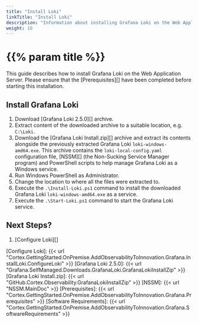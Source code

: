 ```yaml
---
title: "Install Loki"
linkTitle: "Install Loki"
description: "Information about installing Grafana Loki on the Web Application Server."
weight: 10
---
```


# {{% param title %}}

This guide describes how to install Grafana Loki on the Web Application Server. Please ensure that the [Prerequisites][] have been completed before starting this installation.

## Install Grafana Loki

1. Download [Grafana Loki 2.5.0][] archive.
1. Extract content of the downloaded archive to a suitable location, e.g. `C:\Loki`.
1. Download the [Grafana Loki Install.zip][] archive and extract its contents alongside the previously extracted Grafana Loki `loki-windows-amd64.exe`.
This archive contains the `loki-local-config.yaml` configuration file, [NSSM][] (the Non-Sucking Service Manager program) and PowerShell scripts to help manage Grafana Loki as a Windows service.
1. Run Windows PowerShell as Administrator.
1. Change the location to where all the files were extracted to.
1. Execute the `.\Install-Loki.ps1` command to install the downloaded Grafana Loki `loki-windows-amd64.exe` as a service.
1. Execute the `.\Start-Loki.ps1` command to start the Grafana Loki service.

## Next Steps?

1. [Configure Loki][]

[Configure Loki]: {{< url "Cortex.GettingStarted.OnPremise.AddObservabilityToInnovation.Grafana.InstallLoki.ConfigureLoki" >}}
[Grafana Loki 2.5.0]: {{< url "Grafana.SelfManaged.Downloads.GrafanaLoki.GrafanaLokiInstallZip" >}}
[Grafana Loki Install.zip]: {{< url "GitHub.Cortex.Observability.GrafanaLokiInstallZip" >}}
[NSSM]: {{< url "NSSM.MainDoc" >}}
[Prerequisites]: {{< url "Cortex.GettingStarted.OnPremise.AddObservabilityToInnovation.Grafana.Prerequisites" >}}
[Software Requirements]: {{< url "Cortex.GettingStarted.OnPremise.AddObservabilityToInnovation.Grafana.SoftwareRequirements" >}}
